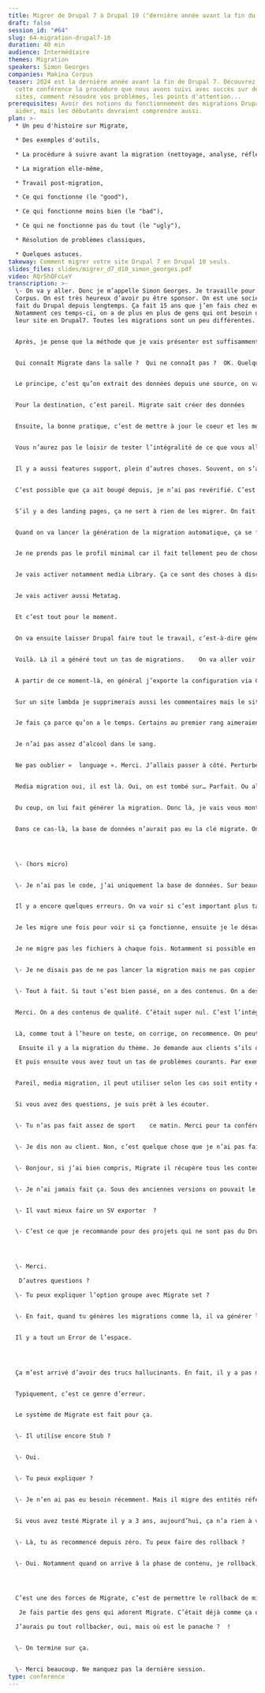 ```yaml
---
title: Migrer de Drupal 7 à Drupal 10 ("dernière année avant la fin du monde")
draft: false
session_id: "#64"
slug: 64-migration-drupal7-10
duration: 40 min
audience: Intermédiaire
themes: Migration
speakers: Simon Georges
companies: Makina Corpus
teaser: 2024 est la dernière année avant la fin de Drupal 7. Découvrez dans
  cette conférence la procédure que nous avons suivi avec succès sur de nombreux
  sites, comment résoudre vos problèmes, les points d'attention...
prerequisites: Avoir des notions du fonctionnement des migrations Drupal peut
  aider, mais les débutants devraient comprendre aussi.
plan: >-
  * Un peu d'histoire sur Migrate,

  * Des exemples d'outils,

  * La procédure à suivre avant la migration (nettoyage, analyse, réflexion, ...),

  * La migration elle-même,

  * Travail post-migration,

  * Ce qui fonctionne (le "good"),

  * Ce qui fonctionne moins bien (le "bad"),

  * Ce qui ne fonctionne pas du tout (le "ugly"),

  * Résolution de problèmes classiques,

  * Quelques astuces.
takeway: Comment migrer votre site Drupal 7 en Drupal 10 seuls.
slides_files: slides/migrer_d7_d10_simon_georges.pdf
video: RQr5hOFcLeY
transcription: >-
  \- On va y aller. Donc je m’appelle Simon Georges. Je travaille pour Makina
  Corpus. On est très heureux d’avoir pu être sponsor. On est une société qui
  fait du Drupal depuis longtemps. Ça fait 15 ans que j’en fais chez eux.
  Notamment ces temps-ci, on a de plus en plus de gens qui ont besoin de migrer
  leur site en Drupal7. Toutes les migrations sont un peu différentes. 


  Après, je pense que la méthode que je vais présenter est suffisamment générique pour s’adapter. Mais il y a peut-être des sites un peu plus simples pour lesquels cette méthode serait un peu coûteuse. C’est une méthode qui marche plutôt bien. 


  Qui connaît Migrate dans la salle ?  Qui ne connaît pas ?  OK. Quelques personnes. Qui est familier du système de configuration Drupal  ? Je ne vais pas faire de rappel sur CMI, ça permet d’exporter Drupal sur des fichiers Yaml. On ne va pas manipuler le système. C’est un ETL. 


  Le principe, c’est qu’on extrait des données depuis une source, on va les transformer et on le sauve dans Drupal, dans une destination.    C’est un outil qui permet d’importer massivement des données dans Drupal, ça peut être tout un tas de choses. Dans un contexte de migration, on va importer des données Drupal. Pour cela, il y a un avantage, c’est que les modules qu’on va utiliser font quasiment tout le travail. Migrate    connaît déjà Drupal 7. On peut définir une source. C’est un contenu D7. Il va pouvoir le prendre, le charger dans son système, ensuite on va l’injecter dans un Drupal 10. Chaque source, ce sont des bouts de code qu’on peut lire, dans lesquels on trouvera des requêtes SQL. Dans certaines migrations, il faudra    altérer les requêtes ou récupérer plus de données. 


  Pour la destination, c’est pareil. Migrate sait créer des données    Drupal, créer des nodes. Ça renvoie à un bout de code qu’on peut parcourir et comprendre. Aujourd’hui, on ne va pas modifier ces sources et destinations. C’est un peu plus avancée, on n’a pas besoin de ça. Par contre, la partie la plus intéressante, c’est la partie process. On prend un champ Drupal 7 et on le met dans un champ Drupal 10 ou ça peut être un peu plus compliqué. C’est du code que Migrate a généré. C’est le genre de code que vous pourriez avoir à modifier. Ce sont des fichiers Yaml qu’on va modifier. Avant même de lancer la migration, on considère que ça se prépare. Notamment sur le site du client, il y a plein de choses à faire. La première chose, c’est de nettoyer le site de tout ce qui est inutile. Tout ce qu’on n’a pas besoin de migrer ça ne sert à rien de le migrer. Ça crée des bugs en plus. La plupart des clients sont OK de commencer à nettoyer leur site avant même la migration.    Ça permet de supprimer les contenus inutiles.    


  Ensuite, la bonne pratique, c’est de mettre à jour le coeur et les modules aux dernières versions D7. Il faut que le site Drupal 7 soit à sa dernière version sinon vous risquez des bugs. Ensuite, il faut identifier sur le site D7 des contenus de tests qui permettent de tester. 


  Vous n’aurez pas le loisir de tester l’intégralité de ce que vous allez migrer. Ça vous fera du temps de gagné. Notamment, beaucoup de sites Drupal 7 utilisent Features qui permettait d’exporter de la configuration Drupal dans du code. Si ces features ne sont pas surchargées, la configuration    Drupal ne réside que dans du code. Il y a un patch qui permet l’import dans PHP. Ça permet de migrer. Le cas classique, ce sont les styles d’image. 


  Il y a aussi features support, plein d’autres choses. Souvent, on s’aperçoit qu’on n’a aucun style d’image. Souvent, on ne le fait pas sur le Drupal 7 de production, mais on le copie sur un environnement temporaire. Ça permet de récupérer l’intégralité de ce qu’on avait. Pour vous assister dans la migration, il existe un outil qui est Acquia Migrate Accelerate. Ça permet de prendre des décisions sur quelle solution utiliser pour migrer dans Drupal 8 et plus. C’est une solution complètement clé en main. Ça fait tout le travail pour vous. C’est lui-même qui va choisir les modules à installer. Ce n’est pas ce qu’on utilise mais ça existe, ça fonctionne bien. Le petit défaut à mon goût, c’est que ça migre en Drupal 9. 


  C’est possible que ça ait bougé depuis, je n’ai pas revérifié. C’est une solution qui existe. On a développé un utilitaire maison qui fait des requêtes SQL sur la base de données du client. Ça permet de préparer le site, de voir ce qu’on va devoir migrer. Ça fait des requêtes SQL. Ça permet de voir par exemple s’il y a plusieurs langues sur le site, là tous les contenus sont en français. Ça permet de voir s’il y a des nœuds et la volumétrie. On se rend compte qu’il y a des contenus qui ne sont pas utilisés. 


  S’il y a des landing pages, ça ne sert à rien de les migrer. On fait une audit du site du client et on voit ce qu’on va migrer. Derrière cette interface il y a des requêtes SQL surtout. Ensuite, la façon dont on va fonctionner c’est qu’on va installer un Drupal 10. N a aussi Migrate Tools qui permet de générer des migrations.


  Quand on va lancer la génération de la migration automatique, ça se fait sur les modules qui sont activés. Un module qui est important c’est Media Migration qui fait la migration de toutes les images issues de Drupal 7 dans Drupal 10.Si vous voulez utiliser la médiathèque de Drupal 7 avec Drupal 10, il ne faut pas l’oublier.    Pour le cas que vous aurez souvent, vous avez des modules qui existent en Drupal 8 dont la compatibilité n’est pas encore faite. Souvent il y a des patches. Il y a un composer qui permet de récupérer les modules Drupal 8+ et de leur appliquer des patches dessus. On peut déjà utiliser les modules en Drupal 8 et 9 sur Drupal 10. Vous pourrez utiliser dans votre code Drupal 10 des modules issus de versions plus anciennes. On va faire ça. Je ne vous ai pas montré mais on va migrer ce site-là qui m’a été fourni par quelqu’un de la communauté. On va donc… Je vais vider la base de données et le réinstaller. J’installe un site vide plus ou moins. Ensuite, vous allez voir que je vais faire quelques modifications dans l’installation pour activer des modules. Là on est sur un Drupal 10 complètement vierge. Je vais commencer par supprimer les types de contenus    existant dans le profil d’install’. Ils seront créés dans le cadre de la migration.    Ensuite, je vais aller activer… J’ai tendance à désactiver tout ce qui me gêne, ce n’est pas une obligation. Je laisse ceux qui sont utilisés par le site. Le module contact est utilisé sur le site. Je désactive les modules qui ne sont pas utilisés. 


  Je ne prends pas le profil minimal car il fait tellement peu de choses que ça me ferait faire des choses en plus avant la migration. J’ai peu de temps, j’ai fait le fainéant. 


  Je vais activer notamment media Library. Ça ce sont des choses à discuter avec le client mais a priori j’ai envie d’utiliser media Library. Je vais activer le module qui va permettre de générer ma migration. Migrate Tools, c’est un outil qui permet de lancer la migration en ligne de commande. Migrate plus ce sont des améliorations, ça permet de stocker la migration en tant que dossier et activer les fichiers Yaml.


  Je vais activer aussi Metatag. 


  Et c’est tout pour le moment. 


  On va ensuite laisser Drupal faire tout le travail, c’est-à-dire générer des scripts de migration. Ça c’est la migration    standard. Sur quasiment tous les sites, ça va planter sur plein de choses. On va lui faire générer les migrations. 


  Voilà. Là il a généré tout un tas de migrations.    On va aller voir ce qu'il a fait. Vous pouvez consulter la liste des migrations qu’il a générées. Il a aussi généré des migrations pour le contenu, migrer les contenus, les blocs custom.    L’idée, c’est de lui faire migrer tout ça. On commence par migrer la configuration. Ça se déroule presque sans erreur. En fait, ce qu’on va constater, c’est que dans ce lancement de configuration de migration, presque toutes les erreurs ont la même cause, c’est qu’il ne connaît pas l’entité. Ce que vous auriez à faire, c’est créer un module pour récupérer le contenu de ce que faisait Node registration en Drupal 7 pour faire le chemin de migration. Ce n’est pas ce qu’on va faire mais c’est ce qu’il faudrait faire sur ce site. Une fois qu’on a migré la configuration, normalement, on s’attend à ce que tous les types de contenus soient définis. On voit, si je prends par exemple le type de contenu on a une bonne liste de champs déjà migrés. En général quand la migration de configuration fonctionne, à ce stade, on va tester cette configuration, on va regarder si on a tout ce qu’on veut. 


  A partir de ce moment-là, en général j’exporte la configuration via CMI. Si j’ai besoin de faire des modifications de configuration, je les fais sur le Drupal 10. Ce qui peut vous arriver, c’est une field discovery fail. C’est parce que la base de données dont vous partez, vous ne lui avez pas donné comme clé «  migrate ». Ce n’est pas le comportement par défaut de Drupal. Il y a un ticket ouvert sur le sujet. C’est une erreur qui va vous arriver. Il faut déclarer la base de données avec une clé migrate. Il y a des bugs Drupal qui existent depuis des années, ça c’est le cas. Ce n’est pas très grave. Ensuite, on fait la même chose avec le contenu. C’est bien sûr un peu plus long, il va récupérer    tous les fichiers directement sur le site. Vu la taille du site, c’est quand même relativement rapide. On a encore quelques erreurs. Ça sera le même principe. Selon la taille du site, ça peut être plus ou moins long, plus ou moins important.    Il y a des erreurs normales et dans ce que j’exécute il y a un -- continue failure. Sinon il va s’arrêter à la première erreur. Ça vous permet de faire plein de corrections d’un coup.    Sinon sur les gros sites ça va prendre pas mal de temps. Là on a passé les fichiers. Vous voyez une erreur, je ne sais pas si vous l’avez vue passer. Il dit «  je ne connais pas la langue française ». Je n’ai pas activé le module « language » tout à l’heure donc il n’a pas migré le contenu car tous les contenus étaient en français.    On vide la base de données, on réinstalle le site. Je vais faire la même chose en cochant le module « language ». 


  Sur un site lambda je supprimerais aussi les commentaires mais le site que je migre utilise les commentaires. Par contre je vais supprimer le type de commentaire. 


  Je fais ça parce qu’on a le temps. Certains au premier rang aimeraient que j’en profite pour placer des mots difficiles à placer en conférence. Je ne le ferai pas. Une petite chanson non plus. 


  Je n’ai pas assez d’alcool dans le sang. 


  Ne pas oublier «  language ». Merci. J’allais passer à côté. Perturbé par le premier rang. Je n’ai pas oublié de module. Vous avez suivi ? 


  Media migration oui, il est là. Oui, on est tombé sur… Parfait. Ou alors j’ai désactivé un truc dans le coeur. Media library… Bien vu, bien vu. Merci. Je pensais que media migration l’activait tout seul mais ce n’est pas le cas. Merci. On aurait dû la refaire une troisième fois. 


  Du coup, on lui fait générer la migration. Donc là, je vais vous montrer dans la commande. On peut ici, j’ai utilisé legacy égal migrate. 


  Dans ce cas-là, la base de données n’aurait pas eu la clé migrate. On aurait eu l’erreur sur le field dans D7.




  \- (hors micro)


  \- Je n’ai pas le code, j’ai uniquement la base de données. Sur beaucoup de sites client je commence par ça. J’ai uniquement la base de données. On a normalement les mêmes erreurs. J’aurais pu en corriger certaines, vous aurez beaucoup d’erreurs sur des plugins d’action qui ont un nom différent. C’est souvent juste un mapping à corriger. Je voudrais juste vous montrer une migration qui fonctionne. On va migrer les contenus. Sinon vous ça va ?  C’est le problème    des migrations. Là le site est un peu petit mais on a des migrations qui peuvent prendre 1h, 30 minutes. On a parfois des paragraphes, des révisions de paragraphes avec des milliers d’entrées. Là pour mon client l’historique n’était pas très important. Il a supprimé énormément de révisions. Ça a réduit la base de données massivement. On a 2 ou 3 000 révisions de paragraphes. Souvent, on lance l’intégration des contenus une à une.    Il n’y a pas beaucoup de paragraphe dans ce site, on n’a pas trop de problèmes. 


  Il y a encore quelques erreurs. On va voir si c’est important plus tard.


  Je les migre une fois pour voir si ça fonctionne, ensuite je le désactive. Une copie des fichiers locaux oui. 


  Je ne migre pas les fichiers à chaque fois. Notamment si possible en récupérer une copie locale. Après, c’est quand même important de lancer la migration des fichiers à chaque fois car il y a énormément de champs qui dépendent de ça. 


  \- Je ne disais pas de ne pas lancer la migration mais ne pas copier les fichiers physiquement.


  \- Tout à fait. Si tout s’est bien passé, on a des contenus. On a des contenus. 


  Merci. On a des contenus de qualité. C’était super nul. C’est l’intégralité des champs qui sont remplis. C’était un site relativement simple. J’avais déjà modifié un peu la migration. Mais globalement c’était un site assez simple. C’est à partir de cette étape qu’on met les contenus dans les mains des clients, les contenus d’exemples. Je ne suis pas allé voir mais dans la médiathèque, voilà, on a les fichiers.    J’ai essayé de le laisser anonyme mais la personne est identifiée. 


  Là, comme tout à l’heure on teste, on corrige, on recommence. On peut en profiter pour améliorer le site, essayer de corriger des choses qui auraient été mal faites en Drupal 7. Ce qui m’arrive, c’est de modifier des contenus Drupal en entités. J’ai tendance à les transformer en entité pour ne plus avoir ce type de chose. Sinon on doit changer le référencement. En gros, on en profite pour refaire certaines choses mal faites.    Ensuite, arrive l’étape de migration du code Custom. Il y a des outils comme Retrofit. Je ne l’ai pas testé. A priori ça marche plutôt bien sur ce qui est couvert par le module. Pour le code custom, il y a plein de choses qui sont mal faites, il y a plein de choses qui sont inutiles. Souvent, plutôt que d’essayer de migrer les 150 modules    custom, en fait il y en a qui sont inutiles. Je n’essaie pas de migrer le code custom tel quel. C’est une réécriture. Vous avez aussi un module pour vous indiquer comment migrer les API. On a tendance à réécrire les choses en accord avec le client. 

   Ensuite il y a la migration du thème. Je demande aux clients s’ils ont un changement de charte graphique. Parfois on refait tout, on ne se pose pas trop de questions. Dans Migrate, ce qui fonctionne bien, le multilinguisme et les contenus. Il y a des choses qui ne fonctionnent pas trop, migrer des views, c’est souvent pas une bonne idée. Refaire, ça vaut parfois le coup. A moins que votre site ne soit que des formulaires, j’ai tendance à les refaire.    Pareil pour les views.    Je les refais. Et après vous avez ce qui va vous coûter 80 % de temps. Le media, si on met un lien dessous, il n’est plus centré, il passe à la ligne, dans Drupal 7, ça ne marche pas. Et donc c’est là l’étape où vous allez corriger, créer des plugins de migration. C’est la partie horrible. Parfois on n’a pas le choix. Parfois on arrive à convaincre le client. 

  Et puis ensuite vous avez tout un tas de problèmes courants. Par exemple avec media migration, si vous étiez dans un multisites Drupal, ça ne va pas marcher. Il faut faire une réécriture. 


  Pareil, media migration, il peut utiliser selon les cas soit entity embed ou media embed. C’est à vous de le préciser. Ça vous oblige à installer un module de plus sur Drupal 10. Si vous avez des liens sur des images dans les éditeurs de texte, le filtre  autop de Drupal va vous casser tous les liens. Je vous ai mis l’issue. 


  Si vous avez des questions, je suis prêt à les écouter. 


  \- Tu n’as pas fait assez de sport    ce matin. Merci pour ta conférence.    Petite question, tu nous as présenté un cas assez simple. Sur des migrations où tu pars du D7 avec de l’overcart et tu dois aller sur du commerce ? 


  \- Je dis non au client. Non, c’est quelque chose que je n’ai pas fait. Je ne connais pas l’état du migrate d’uber cart. Clairement, on fait peu de projets e-commerce, on ne fait pas ce genre de chose. Tu vas configurer les choses complètement différemment. Je ne me poserais pas trop de question pour migrer les produits uniquement mais pas tout le reste. 


  \- Bonjour, si j’ai bien compris, Migrate il récupère tous les contenus sur la base de données D7. Si on a une base de données SQL serveur, il peut se connecter dessus ? 


  \- Je n’ai jamais fait ça. Sous des anciennes versions on pouvait le faire. Je n’ai pas testé en D10. 


  \- Il vaut mieux faire un SV exporter  ? 


  \- C’est ce que je recommande pour des projets qui ne sont pas du Drupal. Si vous pouvez avoir un export propre, c’est plus facile. Si on doit essayer de comprendre par exemple un easy publish dans un Drupal, c’est du temps de perdu sur le discovery sur le projet. Là, on essaie de récupérer une partie de la configuration, les meta-tags, des choses comme ça. Un CSV de contenu, ça fera l’affaire. 




  \- Merci.

   D’autres questions ? 

  \- Tu peux expliquer l’option groupe avec Migrate set ? 


  \- En fait, quand tu génères les migrations comme là, il va générer les migrations dans un groupe Migrate 7.


  Il y a tout un Error de l’espace.




  Ça m’est arrivé d’avoir des trucs hallucinants. En fait, il y a pas mal de migrations générées en double.


  Typiquement, c’est ce genre d’erreur.


  Le système de Migrate est fait pour ça.


  \- Il utilise encore Stub ? 


  \- Oui.


  \- Tu peux expliquer ? 


  \- Je n’en ai pas eu besoin récemment. Mais il migre des entités références, il précrée et il renseigne après. 


  Si vous avez testé Migrate il y a 3 ans, aujourd’hui, ça n’a rien à voir. Aujourd’hui, le multilinguisme marche bien. Beaucoup de choses ont été fixées. Ils ont fait un travail, il y a un nombre de patches qui ont été intégrés. C’est assez phénoménal ce qui est migré aujourd’hui.


  \- Là, tu as recommencé depuis zéro. Tu peux faire des rollback ? 


  \- Oui. Notamment quand on arrive à la phase de contenu, je rollback, je corrige, je relance.




  C’est une des forces de Migrate, c’est de permettre le rollback de migration et de faire des workflows.

   Je fais partie des gens qui adorent Migrate. C’était déjà comme ça quand ce n’était pas un module du coeur. Ça facilite les workflows, tu as l’impression d’avancer dans ton sujet, c’est assez satisfaisant.

  J’aurais pu tout rollbacker, oui, mais où est le panache ?  ! 


  \- On termine sur ça.


  \- Merci beaucoup. Ne manquez pas la dernière session.
type: conference
---
```

